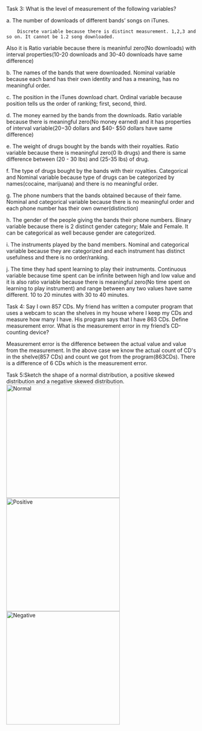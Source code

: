 Task 3: What is the level of measurement of the following variables?

a. The number of downloads of different bands’ songs on iTunes.

        Discrete variable because there is distinct measurement. 1,2,3 and so on. It cannot be 1.2 song downloaded.
Also it is Ratio variable because there is meaninful zero(No downloads) with interval properties(10-20 downloads and 30-40 downloads have same difference)

b. The names of the bands that were downloaded. 
	Nominal variable because each band has their own identity and has a meaning, has no meaningful order.

c. The position in the iTunes download chart. 
        Ordinal variable because position tells us the order of ranking; first, second, third.

d. The money earned by the bands from the downloads. 
        Ratio variable because there is meaningful zero(No money earned) and it has properties of interval variable($20 -$30 dollars and $40- $50 dollars have same difference)

e. The weight of drugs bought by the bands with their royalties. 
        Ratio variable because there is meaningful zero(0 lb drugs) and there is same difference between (20 - 30 lbs) and (25-35 lbs) of drug.

f. The type of drugs bought by the bands with their royalties. 
        Categorical and Nominal variable because type of drugs can be categorized by names(cocaine, marijuana) and there is no meaningful order.

g. The phone numbers that the bands obtained because of their fame. 
        Nominal and categorical variable because there is no meaningful order and each phone number has their own owner(distinction)

h. The gender of the people giving the bands their phone numbers.
        Binary variable because there is 2 distinct gender category; Male and Female. It can be categorical as well because gender are categorized.
    
i. The instruments played by the band members.
        Nominal and categorical variable because they are categorized and each instrument has distinct usefulness and there is no order/ranking.

j. The time they had spent learning to play their instruments. 
       Continuous variable because time spent can be infinite between high and low value and it is also ratio variable because there is meaningful zero(No time spent on learning to play instrument) and range between any two values have same different. 10 to 20 minutes with 30 to 40 minutes.

Task 4: Say I own 857 CDs. My friend has written a computer program that uses a webcam to scan the shelves in my house where I keep my CDs and measure how many I have. His program says that I have 863 CDs. Define measurement error. What is the measurement error in my friend’s CD-counting device?

Measurement error is the difference between the actual value and value from the measurement. 
In the above case we know the actual count of CD's in the shelve(857 CDs) and count we got from the program(863CDs). There is a difference of 6 CDs which is the measurement error.

Task 5:Sketch the shape of a normal distribution, a positive skewed distribution and a negative skewed distribution.
<img width="300" alt="Normal" src="https://user-images.githubusercontent.com/76564460/111919591-24df3200-8a61-11eb-9d1a-1dcaa41b66b7.PNG">
<img width="300" alt="Positive" src="https://user-images.githubusercontent.com/76564460/111919593-26a8f580-8a61-11eb-8bfa-b1a85103623c.PNG">
<img width="300" alt="Negative" src="https://user-images.githubusercontent.com/76564460/111919595-27da2280-8a61-11eb-8ef6-c188c308dfb4.PNG">








